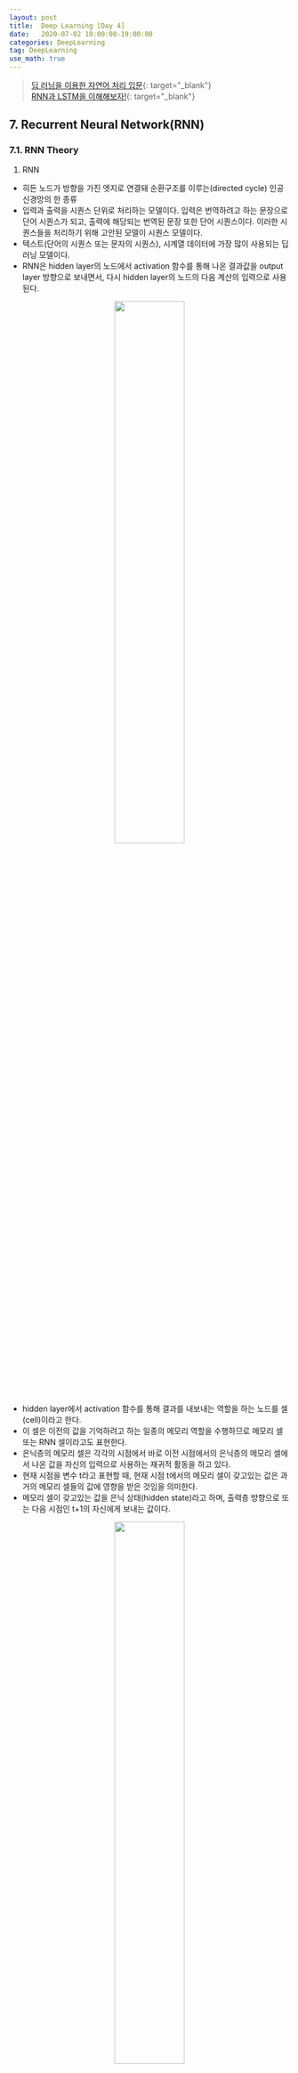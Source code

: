 ```yaml
---
layout: post
title:  Deep Learning [Day 4]
date:   2020-07-02 10:00:00-19:00:00
categories: DeepLearning
tag: DeepLearning
use_math: true
---
```


> [딥 러닝을 이용한 자연어 처리 입문](https://wikidocs.net/48558){: target="_blank"}  
> [RNN과 LSTM을 이해해보자!](https://ratsgo.github.io/natural%20language%20processing/2017/03/09/rnnlstm/){: target="_blank"}

## 7. Recurrent Neural Network(RNN)
### 7.1. RNN Theory

1. RNN
- 히든 노드가 방향을 가진 엣지로 연결돼 순환구조를 이루는(directed cycle) 인공신경망의 한 종류
- 입력과 출력을 시퀀스 단위로 처리하는 모델이다. 입력은 번역하려고 하는 문장으로 단어 시퀀스가 되고, 출력에 해당되는 번역된 문장 또한 단어 시퀀스이다. 이러한 시퀀스들을 처리하기 위해 고안된 모델이 시퀀스 모델이다.
- 텍스트(단어의 시퀀스 또는 문자의 시퀀스), 시계열 데이터에 가장 많이 사용되는 딥러닝 모델이다.
- RNN은 hidden layer의 노드에서 activation 함수를 통해 나온 결과값을 output layer 방향으로 보내면서, 다시 hidden layer의 노드의 다음 계산의 입력으로 사용된다.

<center><img src="/assets/images/deeplearning/76.PNG" width="50%"></center><br>

- hidden layer에서 activation 함수를 통해 결과를 내보내는 역할을 하는 노드를 셀(cell)이라고 한다.
- 이 셀은 이전의 값을 기억하려고 하는 일종의 메모리 역할을 수행하므로 메모리 셀 또는 RNN 셀이라고도 표현한다.
- 은닉층의 메모리 셀은 각각의 시점에서 바로 이전 시점에서의 은닉층의 메모리 셀에서 나온 값을 자신의 입력으로 사용하는 재귀적 활동을 하고 있다.
- 현재 시점을 변수 t라고 표현할 때, 현재 시점 t에서의 메모리 셀이 갖고있는 값은 과거의 메모리 셀들의 값에 영향을 받은 것임을 의미한다.
- 메모리 셀이 갖고있는 값을 은닉 상태(hidden state)라고 하며, 출력층 방향으로 또는 다음 시점인 t+1의 자신에게 보내는 값이다.

<center><img src="/assets/images/deeplearning/77.PNG" width="50%"></center><br>

- 녹색 박스는 hidden state를, 빨간 박스는 input data(x), 파란 박스는 output data(y)를 나타낸다.
- 현재 상태의 $$hidden state h_t$$는 이전 시점의 $$hidden state h_(t-1)$$를 받아 갱신한다.
- 현재 상태의 output data인 $$y_t$$는 $$h_t$$를 전달받아 갱신되는 구조이다.
- 히든 상태의 활성화 함수(activation function)는 비선형 함수인 하이퍼볼릭탄젠트(tanh)이다.
    + 하이퍼볼릭탄젠트(tanh) 함수는? []()
<br><br>

- RNN 수식

    <center><img src="/assets/images/deeplearning/78.PNG" width="50%"></center><br>

    + 현재 시점 t에서의 은닉 상태값을 $$h_t$$라고 하면, 은닉층의 메모리 셀은 $$h_t$$를 계산하기 위해 총 2개의 가중치를 갖는다.
    + 하나는 입력층에서 입력값을 위한 가중치 $$W_x$$이고, 다른 하나는 이전 시점 t-1의 은닉 상태값인 $$h_(t-1)$$을 위한 가중치 $$W_h$$이다.
    + 이를 식으로 표현하면 다음과 같다.

    <center><img src="/assets/images/deeplearning/79.PNG" width="50%"></center><br>
    
    + RNN은 은닉층 연산을 벡터와 행렬 연산으로 이해할 수 있다. 자연어 처리에서 RNN의 입력 $$x_i$$는 대부분의 경우에서 단어 벡터로 간주할 수 있는데, 
      단어 벡터의 차원을 d라고 하고, 은닉 상태의 크기를 $$D_h$$라고 하였을 때 각 벡터와 행렬의 크기는 다음과 같다.

    <center><img src="/assets/images/deeplearning/80.PNG" width="25%"></center><br>
    
    + 배치 크기가 1이고, d와 $$D_h$$ 두 값 모두를 4로 가정하면, RNN의 은닉층 연산은 다음과 같다.

    <center><img src="/assets/images/deeplearning/81.PNG" width="80%"></center><br>
    
    + 각각의 가중치 $$W_x, W_h, W_y$$의 값은 모든 시점에서 값을 동일하게 공유하지만, 은닉층이 2개 이상일 경우 은닉층의 2개의 가중치는 서로 다르다.
    + 출력층의 결과값인 $$y_t$$를 계산하기 위한 활성화 함수는 상황에 따라 달라진다. 이진분류의 경우 시그모이드 함수를, 다중 클래스 분류의 경우 소프트맥스 함수를 사용한다.
<br><br>
2. RNN application

<center><img src="/assets/images/deeplearning/82.PNG" width="80%"></center><br>

- RNN은 입력과 출력의 길이를 다르게 설계할 수 있으므로 다양한 용도로 사용가능하다.
- one to many: 사진설명 붙이기(사진 -> 단어들)
- many to one: 감성 분석(단어들 -> 감성점수)
- many to many: 번역(단어들 -> 단어들)

### 7.2. RNN Implement
'hihello'를 학습시키기

## *Tensorflow*
```python
import tensorflow as tf
import numpy as np

sample = " My name is Ji Myung Hwa."
idx2char = list(set(sample)) # index -> char의 리ㅣ스트
print(idx2char)

char2idx = {c:i for i, c in enumerate(idx2char)} # char -> index의 딕셔너리
print(char2idx)

# hyper parameters
dic_size = len(char2idx) # RNN input size (one hot size)
print(dic_size)

hidden_size = len(char2idx) # RNN output size(num_classes보다 좀 더 큰 것이 좋다)
num_classes = len(char2idx) # final output size (RNN or softmax, etc.) -> one hot encoding 사이즈
batch_size = 1 # one sample data, one batch -> 총 몇 개의 문장을 학습시킬 것인가?
sequence_length = len(sample) - 1 # number of RNN rollings
print(sequence_length)

sample_idx = [char2idx[c] for c in sample] # char to index
print(sample_idx)

x_data = [sample_idx[:-1]] # X data sample (0 ~ n-1) -> 맨 앞에서부터 맨 뒤 한 칸 전까지(p.156 참조)
y_data = [sample_idx[1:]] # Y data sample (1 ~ n) -> 맨 앞의 한 칸 앞에서부터 맨 뒤까지(p.156 참조)

X = tf.placeholder(tf.int32, [None, sequence_length]) # X data -> 인덱스값이므로 정수로 받아야 함
Y = tf.placeholder(tf.int32, [None, sequence_length]) # Y label

x_one_hot = tf.one_hot(X, num_classes)

# cell and RNN
cell = tf.contrib.rnn.BasicRNNCell(num_units=hidden_size)
outputs, _states = tf.nn.dynamic_rnn(cell, x_one_hot, dtype=tf.float32) # RNN의 결과값

# FC Layer
x_for_fc = tf.reshape(outputs, [-1, hidden_size])
outputs = tf.contrib.layers.fully_connected(x_for_fc, num_classes, activation_fn=None)

# reshape out for seqeunce_loss
outputs = tf.reshape(outputs, [batch_size, sequence_length, num_classes]) # 우리가 직접 보는 결과값
sequence_loss = tf.contrib.seq2seq.sequence_loss(logits=outputs, targets=Y, weights=tf.ones([batch_size, sequence_length]))
cost = tf.reduce_mean(sequence_loss)
train = tf.train.AdamOptimizer(0.1).minimize(cost)
prediction = tf.argmax(outputs, axis=2)

with tf.Session() as sess:
  sess.run(tf.global_variables_initializer())
  for i in range(20):
    l, _ = sess.run([cost, train], feed_dict={X: x_data, Y: y_data})
    result = sess.run(prediction, feed_dict={X: x_data})

    # print char using dic
    result_str = [idx2char[c] for c in np.squeeze(result)] # squeeze: 1차원 배열로 축소
    print(i, ", loss: ", l, ", prediction: ", "".join(result_str))
```
<center><img src="/assets/images/deeplearning/rnn/1.PNG" width="100%"></center><br>

## *Keras*
```python
from keras.models import Sequential
from keras.layers import LSTM
from sklearn.model_selection import train_test_split
import numpy as np
import matplotlib.pyplot as plt

x_data = [[[(i+j) / 100] for i in range(5)] for j in range(100)]
y_data = [(i+5) / 100 for i in range(100)]

x_data = np.array(x_data, dtype=float)
y_data = np.array(y_data, dtype=float)

# 훈련 데이터, 테스트 데이터 나누기
x_train, x_test, y_train, y_test = train_test_split(x_data, y_data, test_size=0.2)

model = Sequential()
model.add(LSTM(1, input_dim=1, input_length=5, return_sequences=False))
model.compile(loss='mse', optimizer='adam')
model.summary()

history = model.fit(x_train, y_train, epochs=1000, verbose=0)
y_predict = model.predict(x_test)

plt.scatter(range(20), y_predict, c='r')
plt.scatter(range(20), y_test, c='g')
plt.show()

plt.plot(history.history['loss'])
plt.show()
```
<center><img src="/assets/images/deeplearning/rnn/2.PNG" width="50%"></center><br>

## 8. (GAN))
### 8.1. GAN Theory

Generator 모델은 입력값이 없으므로 아무 의미없는 랜덤값으로 신경망을 만듦.

